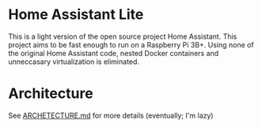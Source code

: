 # Home Assistant Lite
This is a light version of the open source project Home Assistant.  This project aims to be fast enough to run on a Raspberry Pi 3B+.
Using none of the original Home Assistant code, nested Docker containers and unneccasary virtualization is eliminated.

# Architecture
See [ARCHETECTURE.md](ARCHETECTURE.md) for more details (eventually; I'm lazy)
